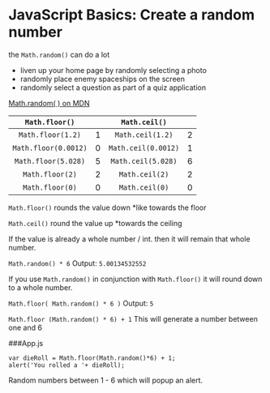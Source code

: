 # JavaScript Basics: Create a random number


the `Math.random()` can do a lot
* liven up your home page by randomly selecting a photo
* randomly place enemy spaceships on the screen
* randomly select a question as part of a quiz application

[Math.random( ) on MDN](https://developer.mozilla.org/en-US/docs/Web/JavaScript/Reference/Global_Objects/Math/random)


| `Math.floor()` |  | `Math.ceil()` |  |
| :-: | :-: | :-: | :-: |
| `Math.floor(1.2)` | 1 | `Math.ceil(1.2)` | 2 |
| `Math.floor(0.0012)` | 0 | `Math.ceil(0.0012)` | 1 |
| `Math.floor(5.028)` | 5 | `Math.ceil(5.028)` | 6 |
| `Math.floor(2)` | 2 | `Math.ceil(2)` | 2 |
| `Math.floor(0)` | 0 | `Math.ceil(0)` | 0 |

`Math.floor()` rounds the value down
*like towards the floor

`Math.ceil()` round the value up
*towards the ceiling

If the value is already a whole number / int. then it will remain that whole number. 


`Math.random() * 6` 
Output: `5.00134532552`

If you use `Math.random()` in conjunction with `Math.floor()` it will round down to a whole number.  

`Math.floor( Math.random() * 6 )`
Output: `5`

`Math.floor (Math.random() * 6) + 1`
This will generate a number between one and 6


###App.js 
```
var dieRoll = Math.floor(Math.random()*6) + 1;
alert('You rolled a '+ dieRoll);
```
Random numbers between 1 - 6 which will popup an alert.

